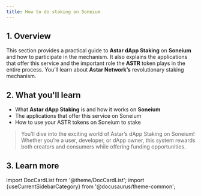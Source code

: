 ```yaml
---
title: How to do staking on Soneium
---
```


## 1. Overview

This section provides a practical guide to **Astar dApp Staking** on **Soneium** and how to participate in the mechanism. It also explains the applications that offer this service and the important role the **ASTR** token plays in the entire process. You’ll learn about **Astar Network’s** revolutionary staking mechanism.

## 2. What you'll learn

- What **Astar dApp Staking** is and how it works on **Soneium**
- The applications that offer this service on Soneium
- How to use your ASTR tokens on Soneium to stake

> You’ll dive into the exciting world of Astar’s dApp Staking on Soneium! Whether you’re a user, developer, or dApp owner, this system rewards both creators and consumers while offering funding opportunities.

## 3. Learn more

import DocCardList from '@theme/DocCardList';
import {useCurrentSidebarCategory} from '@docusaurus/theme-common';

<DocCardList items={useCurrentSidebarCategory().items}/>